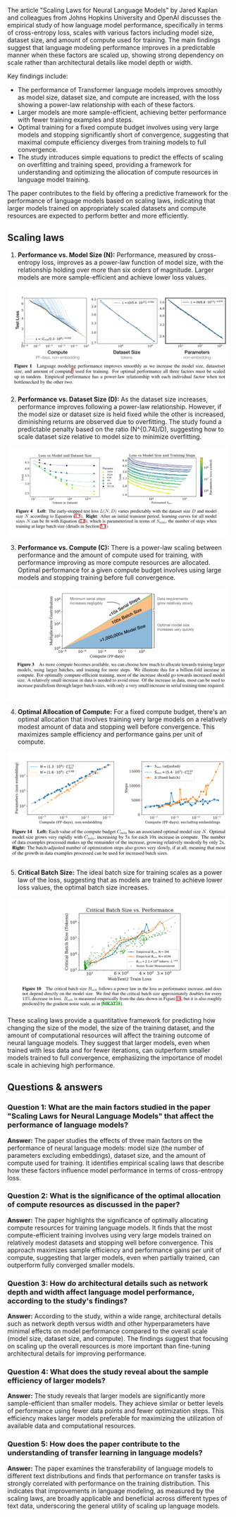 The article "Scaling Laws for Neural Language Models" by Jared Kaplan and colleagues from Johns Hopkins University and OpenAI discusses the empirical study of how language model performance, specifically in terms of cross-entropy loss, scales with various factors including model size, dataset size, and amount of compute used for training. The main findings suggest that language modeling performance improves in a predictable manner when these factors are scaled up, showing strong dependency on scale rather than architectural details like model depth or width. 

Key findings include:
- The performance of Transformer language models improves smoothly as model size, dataset size, and compute are increased, with the loss showing a power-law relationship with each of these factors.
- Larger models are more sample-efficient, achieving better performance with fewer training examples and steps.
- Optimal training for a fixed compute budget involves using very large models and stopping significantly short of convergence, suggesting that maximal compute efficiency diverges from training models to full convergence.
- The study introduces simple equations to predict the effects of scaling on overfitting and training speed, providing a framework for understanding and optimizing the allocation of compute resources in language model training.

The paper contributes to the field by offering a predictive framework for the performance of language models based on scaling laws, indicating that larger models trained on appropriately scaled datasets and compute resources are expected to perform better and more efficiently.

## Scaling laws

1. **Performance vs. Model Size (N):** Performance, measured by cross-entropy loss, improves as a power-law function of model size, with the relationship holding over more than six orders of magnitude. Larger models are more sample-efficient and achieve lower loss values.

![law 1 illustration](../assets/l1.png)

2. **Performance vs. Dataset Size (D):** As the dataset size increases, performance improves following a power-law relationship. However, if the model size or dataset size is held fixed while the other is increased, diminishing returns are observed due to overfitting. The study found a predictable penalty based on the ratio \(N^{0.74}/D\), suggesting how to scale dataset size relative to model size to minimize overfitting.

![law 2 illustration](../assets/l2.png)

3. **Performance vs. Compute (C):** There is a power-law scaling between performance and the amount of compute used for training, with performance improving as more compute resources are allocated. Optimal performance for a given compute budget involves using large models and stopping training before full convergence.

![law 3 illustration](../assets/l3.png)

4. **Optimal Allocation of Compute:** For a fixed compute budget, there's an optimal allocation that involves training very large models on a relatively modest amount of data and stopping well before convergence. This maximizes sample efficiency and performance gains per unit of compute.

![law 4 illustration](../assets/l4.png)

5. **Critical Batch Size:** The ideal batch size for training scales as a power law of the loss, suggesting that as models are trained to achieve lower loss values, the optimal batch size increases.

![law 5 illustration](../assets/l5.png)

These scaling laws provide a quantitative framework for predicting how changing the size of the model, the size of the training dataset, and the amount of computational resources will affect the training outcome of neural language models. They suggest that larger models, even when trained with less data and for fewer iterations, can outperform smaller models trained to full convergence, emphasizing the importance of model scale in achieving high performance.

## Questions & answers

### Question 1: What are the main factors studied in the paper "Scaling Laws for Neural Language Models" that affect the performance of language models?

**Answer:** The paper studies the effects of three main factors on the performance of neural language models: model size (the number of parameters excluding embeddings), dataset size, and the amount of compute used for training. It identifies empirical scaling laws that describe how these factors influence model performance in terms of cross-entropy loss.

### Question 2: What is the significance of the optimal allocation of compute resources as discussed in the paper?

**Answer:** The paper highlights the significance of optimally allocating compute resources for training language models. It finds that the most compute-efficient training involves using very large models trained on relatively modest datasets and stopping well before convergence. This approach maximizes sample efficiency and performance gains per unit of compute, suggesting that larger models, even when partially trained, can outperform fully converged smaller models.

### Question 3: How do architectural details such as network depth and width affect language model performance, according to the study's findings?

**Answer:** According to the study, within a wide range, architectural details such as network depth versus width and other hyperparameters have minimal effects on model performance compared to the overall scale (model size, dataset size, and compute). The findings suggest that focusing on scaling up the overall resources is more important than fine-tuning architectural details for improving performance.

### Question 4: What does the study reveal about the sample efficiency of larger models?

**Answer:** The study reveals that larger models are significantly more sample-efficient than smaller models. They achieve similar or better levels of performance using fewer data points and fewer optimization steps. This efficiency makes larger models preferable for maximizing the utilization of available data and computational resources.

### Question 5: How does the paper contribute to the understanding of transfer learning in language models?

**Answer:** The paper examines the transferability of language models to different text distributions and finds that performance on transfer tasks is strongly correlated with performance on the training distribution. This indicates that improvements in language modeling, as measured by the scaling laws, are broadly applicable and beneficial across different types of text data, underscoring the general utility of scaling up language models.
